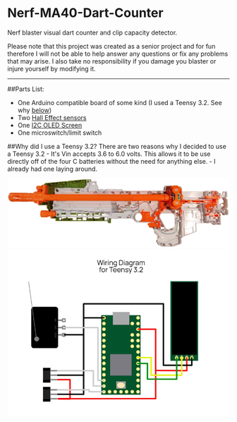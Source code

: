 # Nerf-MA40-Dart-Counter
Nerf blaster visual dart counter and clip capacity detector.

Please note that this project was created as a senior project and for fun therefore I will not be able to help answer any questions or fix any problems that may arise. I also take no responsibility if you damage you blaster or injure yourself by modifying it.

---

##Parts List:
  - One Arduino compatible board of some kind (I used a Teensy 3.2. See why [below](#why-did-i-use-a-teensy-3.2?))
  - Two [Hall Effect sensors](https://www.amazon.com/gp/product/B07QS6PN3B/ref=ppx_yo_dt_b_asin_title_o05_s00?ie=UTF8&psc=1)
  - One [I2C OLED Screen](https://www.amazon.com/gp/product/B0761LV1SD/ref=ppx_yo_dt_b_asin_title_o05_s01?ie=UTF8&psc=1)
  - One microswitch/limit switch
  
##Why did I use a Teensy 3.2?
    There are two reasons why I decided to use a Teensy 3.2
        - It's Vin accepts 3.6 to 6.0 volts. This allows it to be use directly off of the four C batteries without the need for anything else.
        - I already had one laying around.

  ![Blaster Internals Before](/Media/Blaster_Internals_(Before).png)
  ![Teensy 3.2 Wiring Diagram](/Media/Wiring_Diagram.png)
  

